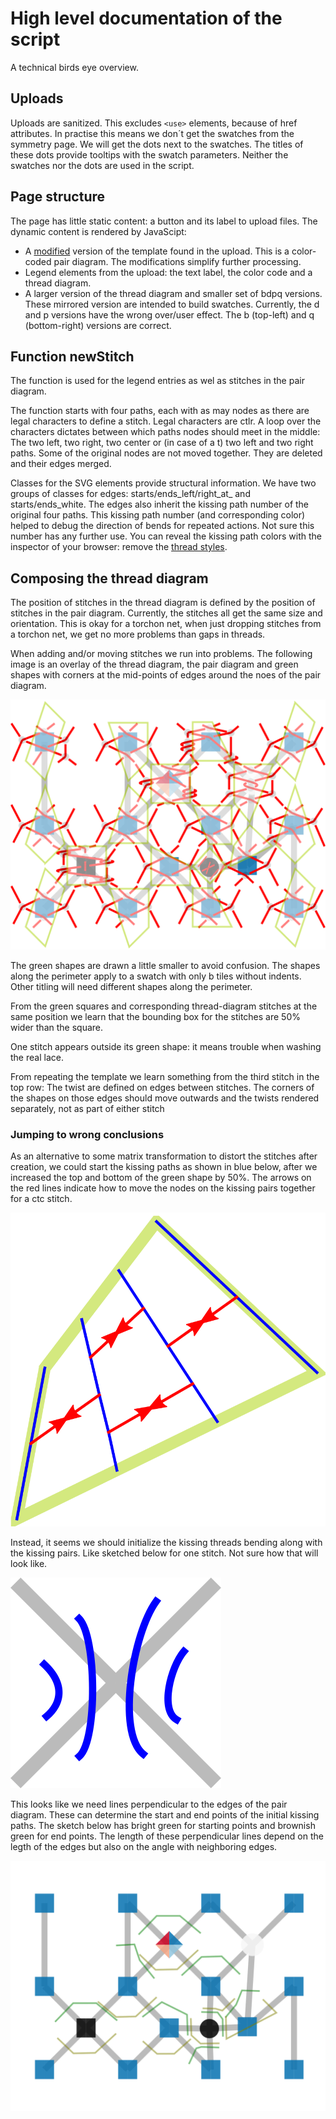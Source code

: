 High level documentation of the script
======================================

A technical birds eye overview.

Uploads
-------

Uploads are sanitized. This excludes `<use>` elements, because of href attributes.
In practise this means we don´t get the swatches from the symmetry page.
We will get the dots next to the swatches.
The titles of these dots provide tooltips with the swatch parameters.
Neither the swatches nor the dots are used in the script.

Page structure
--------------

The page has little static content: a button and its label to upload files.
The dynamic content is rendered by JavaScipt:
* A [modified](https://github.com/d-bl/GroundForge/blob/731783fbf208789e0882ce9fd7e0c6fb8d0df94d/docs/p2t/svgPairsToThreads.js#L318-L324)
  version of the template found in the upload. This is a color-coded pair diagram.
  The modifications simplify further processing.
* Legend elements from the upload: the text label, the color code and a thread diagram.
* A larger version of the thread diagram and smaller set of bdpq versions.
  These mirrored version are intended to build swatches.
  Currently, the d and p versions have the wrong over/user effect.
  The b (top-left) and q (bottom-right) versions are correct.

Function newStitch
------------------

The function is used for the legend entries as wel as stitches in the pair diagram.

The function starts with four paths, each with as may nodes as there are legal characters to define a stitch.
Legal characters are ctlr. A loop over the characters dictates between which paths nodes should meet in the middle:
The two left, two right, two center or (in case of a t) two left and two right paths.
Some of the original nodes are not moved together. They are deleted and their edges merged.

Classes for the SVG elements provide structural information.
We have two groups of classes for edges: starts/ends_left/right_at_<node-id> and starts/ends_white.
The edges also inherit the kissing path number of the original four paths.
This kissing path number (and corresponding color) helped to debug the direction of bends for repeated actions.
Not sure this number has any further use.
You can reveal the kissing path colors with the inspector of your browser:
remove the [thread styles](https://github.com/d-bl/GroundForge/blob/0d59a2d3183c57987966bb6827e230c7b4718129/docs/p2t/index.html#L10-L13).

Composing the thread diagram
----------------------------

The position of stitches in the thread diagram is defined by the position of stitches in the pair diagram.
Currently, the stitches all get the same size and orientation.
This is okay for a torchon net, when just dropping stitches from a torchon net,
we get no more problems than gaps in threads.

When adding and/or moving stitches we run into problems.
The following image is an overlay of the thread diagram, the pair diagram
and green shapes with corners at the mid-points of edges around the noes of the pair diagram.

![](envelopes.svg)

The green shapes are drawn a little smaller to avoid confusion.
The shapes along the perimeter apply to a swatch with only b tiles without indents.
Other titling will need different shapes along the perimeter.

From the green squares and corresponding thread-diagram stitches at the same position
we learn that the bounding box for the stitches are 50% wider than the square.

One stitch appears outside its green shape: it means trouble when washing the real lace.

From repeating the template we learn something from the third stitch in the top row:
The twist are defined on edges between stitches. The corners of the shapes on those edges should move outwards
and the twists rendered separately, not as part of either stitch

### Jumping to wrong conclusions

As an alternative to some matrix transformation to distort the stitches after creation, 
we could start the kissing paths as shown in blue below, 
after we increased the top and bottom of the green shape by 50%. 
The arrows on the red lines indicate how to move the nodes on the kissing pairs together for a ctc stitch.

![](init-kissing.svg)

Instead, it seems we should initialize the kissing threads bending along with the kissing pairs.
Like sketched below for one stitch. Not sure how that will look like.

![](init-bend-kissing.svg)

This looks like we need lines perpendicular to the edges of the pair diagram.
These can determine the start and end points of the initial kissing paths.
The sketch below has bright green for starting points and brownish green for end points.
The length of these perpendicular lines depend on the legth of the edges
but also on the angle with neighboring edges.

![](perpendicular.svg)